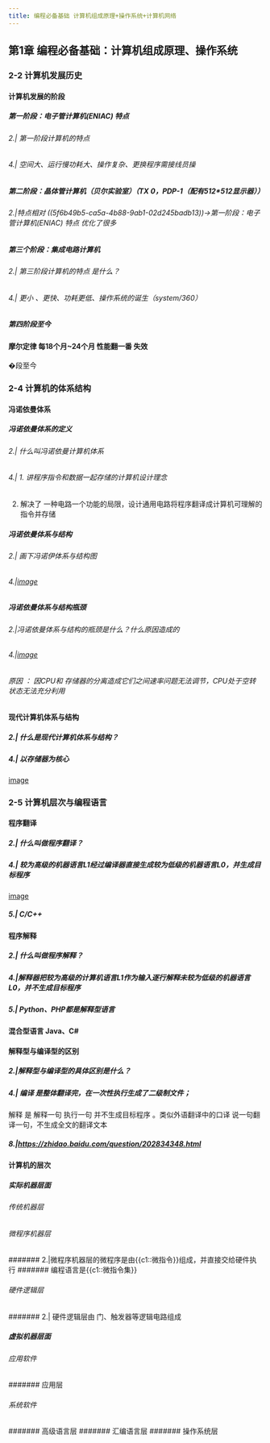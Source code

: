 ```yaml
---
title: 编程必备基础 计算机组成原理+操作系统+计算机网络
---
```


## 第1章 编程必备基础：计算机组成原理、操作系统
### 2-2 计算机发展历史
#### 计算机发展的阶段
##### 第一阶段：电子管计算机(ENIAC) 特点
###### 2.| 第一阶段计算机的特点
###### 4.| 空间大、运行慢功耗大、操作复杂、更换程序需接线员操
##### 第二阶段：晶体管计算机（贝尔实验室）（TX 0，PDP-1（配有512*512显示器））
###### 2.|特点相对 ((5f6b49b5-ca5a-4b88-9ab1-02d245badb13))->第一阶段：电子管计算机(ENIAC) 特点 优化了很多
##### 第三个阶段：集成电路计算机
###### 2.| 第三阶段计算机的特点 是什么？
###### 4.| 更小 、更快、功耗更低、操作系统的诞生（system/360）
##### 第四阶段至今
#### 摩尔定律 每18个月~24个月 性能翻一番 失效
�段至今
### 2-4 计算机的体系结构
#### 冯诺依曼体系
##### 冯诺依曼体系的定义
###### 2.| 什么叫冯诺依曼计算机体系
###### 4.| 1. 讲程序指令和数据一起存储的计算机设计理念
2. 解决了 一种电路一个功能的局限，设计通用电路将程序翻译成计算机可理解的指令并存储
##### 冯诺依曼体系与结构
###### 2.| 画下冯诺伊体系与结构图
###### 4.|[image](http://tuchuang.lifeupnote.com/blog/20200925/MTC9KqkuyIen.png?imageslim)
##### 冯诺依曼体系与结构瓶颈
###### 2.|冯诺依曼体系与结构的瓶颈是什么？什么原因造成的
###### 4.|[image](http://tuchuang.lifeupnote.com/blog/20200925/AmNIi8m260kq.png?imageslim)
###### 原因 ： 因CPU和 存储器的分离造成它们之间速率问题无法调节，CPU处于空转状态无法充分利用
#### 现代计算机体系与结构
##### 2.| 什么是现代计算机体系与结构？
##### 4.| 以存储器为核心
[image](http://tuchuang.lifeupnote.com/blog/20200925/bckwnrMe3aPf.png?imageslim)
### 2-5 计算机层次与编程语言
#### 程序翻译
##### 2.| 什么叫做程序翻译？
##### 4.| 较为高级的机器语言L1经过**编译器**直接生成较为低级的机器语言L0，并生成目标程序
[image](http://tuchuang.lifeupnote.com/blog/20200925/UkRIkPf28c6I.png?imageslim)
##### 5.| C/C++
#### 程序解释
##### 2.| 什么叫做程序解释？
##### 4.|解释器把较为高级的计算机语言L1作为输入逐行解释未较为低级的机器语言L0，并不生成目标程序
##### 5.| Python、PHP都是解释型语言
#### 混合型语言 Java、C#
#### 解释型与编译型的区别
##### 2.|解释型与编译型的具体区别是什么？
##### 4.| 编译 是**整体翻译**完，在**一次性**执行生成了二级制文件；
解释  是 解释一句 执行一句 并不生成目标程序 。类似外语翻译中的口译 说一句翻译一句，不生成全文的翻译文本
##### 8.|<e>https://zhidao.baidu.com/question/202834348.html</e>
#### 计算机的层次
##### 实际机器层面
###### 传统机器层
###### 微程序机器层
####### 2.|微程序机器层的微程序是由{{c1::微指令}}组成，并直接交给硬件执行
####### 编程语言是{{c1::微指令集}}
###### 硬件逻辑层
####### 2.| 硬件逻辑层由 门、触发器等逻辑电路组成
##### 虚拟机器层面
###### 应用软件
####### 应用层
###### 系统软件
####### 高级语言层
####### 汇编语言层
####### 操作系统层
